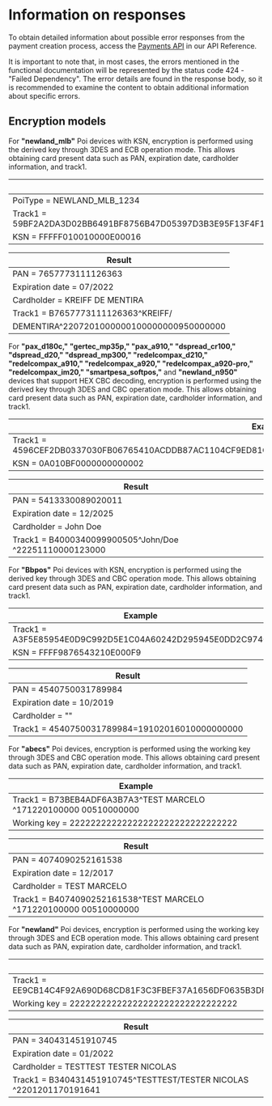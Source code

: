 
# Information on responses

To obtain detailed information about possible error responses from the payment creation process, access the [Payments API](/developers/es/reference/payments/_payments/post) in our API Reference.

It is important to note that, in most cases, the errors mentioned in the functional documentation will be represented by the status code 424 - "Failed Dependency". The error details are found in the response body, so it is recommended to examine the content to obtain additional information about specific errors.

## Encryption models

For **"newland_mlb"** Poi devices with KSN, encryption is performed using the derived key through 3DES and ECB operation mode. This allows obtaining card present data such as PAN, expiration date, cardholder information, and track1.

| Example |
|---|
| PoiType = NEWLAND_MLB_1234 |
| Track1 = 59BF2A2DA3D02BB6491BF8756B47D05397D3B3E95F13F4F1EC63C1F6A33E0C86493F91D1358C0D7216AC5703D89CC2EB299950B3A3D69D8C1BA38F0A714809F8A8A821D54CC2ADFB |
| KSN = FFFFF010010000E00016 |

| Result |
|---|
| PAN = 7657773111126363 |
| Expiration date = 07/2022 |
| Cardholder = KREIFF DE MENTIRA |
| Track1 = B7657773111126363^KREIFF/ |
| DEMENTIRA^2207201000000100000000950000000|

For **"pax_d180c," "gertec_mp35p," "pax_a910," "dspread_cr100," "dspread_d20," "dspread_mp300," "redelcompax_d210," "redelcompax_a910," "redelcompax_a920," "redelcompax_a920-pro," "redelcompax_im20," "smartpesa_softpos,"** and **"newland_n950"** devices that support HEX CBC decoding, encryption is performed using the derived key through 3DES and CBC operation mode. This allows obtaining card present data such as PAN, expiration date, cardholder information, and track1.

| Example |
|---|
| Track1 = 4596CEF2DB0337030FB06765410ACDDB87AC1104CF9ED81C11D3BD831D12A68D6F289E61C588A7C6A79EC1DE4D056BF6 |
| KSN = 0A010BF0000000000002 |

| Result |
|---|
| PAN = 5413330089020011 |
| Expiration date = 12/2025 |
| Cardholder = John Doe |
| Track1 = B4000340099900505^John/Doe ^22251110000123000 |

For **"Bbpos"** Poi devices with KSN, encryption is performed using the derived key through 3DES and CBC operation mode. This allows obtaining card present data such as PAN, expiration date, cardholder information, and track1.

| Example |
|---|
| Track1 = A3F5E85954E0D9C992D5E1C04A60242D295945E0DD2C974C |
| KSN = FFFF9876543210E000F9 |

| Result |
|---|
| PAN = 4540750031789984 |
| Expiration date = 10/2019 |
| Cardholder = "" |
| Track1 = 4540750031789984=19102016010000000000 |

For **"abecs"** Poi devices, encryption is performed using the working key through 3DES and CBC operation mode. This allows obtaining card present data such as PAN, expiration date, cardholder information, and track1.

| Example |
|---|
| Track1 = B73BEB4ADF6A3B7A3^TEST MARCELO ^171220100000 00510000000 |
| Working key = 22222222222222222222222222222222 |

| Result |
|---|
| PAN = 4074090252161538 |
| Expiration date = 12/2017 |
| Cardholder = TEST MARCELO |
| Track1 = B4074090252161538^TEST MARCELO ^171220100000 00510000000 |

For **"newland"** Poi devices, encryption is performed using the working key through 3DES and ECB operation mode. This allows obtaining card present data such as PAN, expiration date, cardholder information, and track1.

| Example |
|---|
| Track1 = EE9CB14C4F92A690D68CD81F3C3FBEF37A1656DF0635B3DFD297B4BF74A3756224C4F86A48A0F130612FAB419023C9D73EBFFD5FF48AA36BD1920EA92F5B6A40 |
| Working key = 22222222222222222222222222222222 |

| Result |
|---|
| PAN = 340431451910745 |
| Expiration date = 01/2022 |
| Cardholder = TESTTEST TESTER NICOLAS |
| Track1 = B340431451910745^TESTTEST/TESTER NICOLAS ^2201201170191641 |